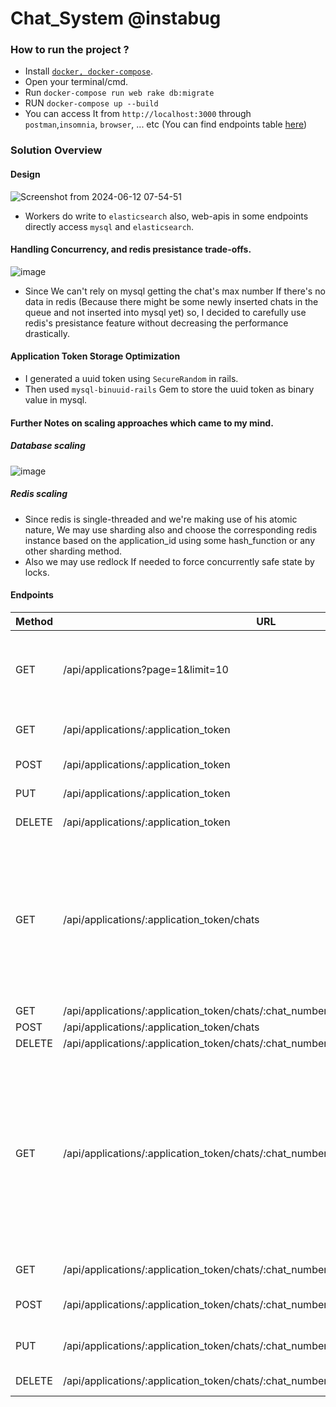 # Chat_System @instabug
### How to run the project ?
- Install [`docker, docker-compose`](https://docs.docker.com/compose/install/).
- Open your terminal/cmd.
- Run `docker-compose run web rake db:migrate`
- RUN `docker-compose up --build`
- You can access It from `http://localhost:3000` through `postman`,`insomnia`, `browser`, ... etc (You can find endpoints table [here](#Endpoints))

### Solution Overview
#### Design
![Screenshot from 2024-06-12 07-54-51](https://github.com/mazoonit/chat_system/assets/29822073/de24d334-bfb4-4a5f-a5d7-c803e36e6068)
- Workers do write to `elasticsearch` also, web-apis in some endpoints directly access `mysql` and `elasticsearch`.

#### Handling Concurrency, and redis presistance trade-offs.
![image](https://github.com/mazoonit/chat_system/assets/29822073/a9982a8b-869a-4284-8c0b-9fbd04d1e6ce)
- Since We can't rely on mysql getting the chat's max number If there's no data in redis (Because there might be some newly inserted chats in the queue and not inserted into mysql yet) so, I decided to carefully use redis's presistance feature without decreasing the performance drastically.

#### Application Token Storage Optimization
- I generated a uuid token using `SecureRandom` in rails.
- Then used `mysql-binuuid-rails` Gem to store the uuid token as binary value in mysql.

#### Further Notes on scaling approaches which came to my mind.
##### Database scaling
![image](https://github.com/mazoonit/chat_system/assets/29822073/83e35a47-f6c2-4105-8f04-28fd0f276d29)
##### Redis scaling
- Since redis is single-threaded and we're making use of his atomic nature, We may use sharding also and choose the corresponding redis instance based on the application_id using some hash_function or any other sharding method.
- Also we may use redlock If needed to force concurrently safe state by locks.

#### Endpoints
| Method | URL                                                                              | Body                                                 | Description                                                                                                                                                     |
|--------|----------------------------------------------------------------------------------|------------------------------------------------------|-----------------------------------------------------------------------------------------------------------------------------------------------------------------|
| GET    | /api/applications?page=1&limit=10                                        | None                                                 | Retreive all applications, page and limit defaults are (1,10).                                                                                                  |
| GET    | /api/applications/:application_token                                             | None                                                 | Get single application by token.                                                                                                                                |
| POST   | /api/applications/:application_token                                             | { "name": xxx }                                      | Create application.                                                                                                                                             |
| PUT    | /api/applications/:application_token                                             | { "token": xxx, "name": xxx }                        | Update application.                                                                                                                                             |
| DELETE | /api/applications/:application_token                                             | None                                     | Delete application.                                                                                                                                             |
| GET    | /api/applications/:application_token/chats                                       | None                                                 | Get all chats, also you can change page, limit parameters which are defaulted to (1,10) by sending page, limit as URL params..                                  |
| GET    | /api/applications/:application_token/chats/:chat_number                          | None                                                 | Get chat.                                                                                                                                                       |
| POST   | /api/applications/:application_token/chats                                       | None                                                 | Create chat.                                                                                                                                                    |
| DELETE | /api/applications/:application_token/chats/:chat_number                          | None                                                 | Delete chat.                                                                                                                                                    |
| GET    | /api/applications/:application_token/chats/:chat_number/messages?query=xx        | None                                                 | Retrieve all messages or search for specific message If you included query parameter, also you can change page, limit parameters which are defaulted to (1,10). |
| GET    | /api/applications/:application_token/chats/:chat_number/messages/:message_number | None                                                 | Get message.                                                                                                                                                    |
| POST   | /api/applications/:application_token/chats/:chat_number/messages                 | { "body": "message_body" }                           | Create message.                                                                                                                                                 |
| PUT    | /api/applications/:application_token/chats/:chat_number/messages/:message_number                 | { "body": "message_body" } | Update message.                                                                                                                                                 |
| DELETE | /api/applications/:application_token/chats/:chat_number/messages/:message_number                 | None                        | Delete message.                                                                                                                                                 |

